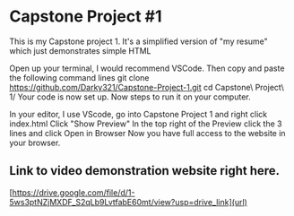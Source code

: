 # Capstone Project #1
This is my Capstone project 1. It's a simplified version of "my resume" which just demonstrates simple HTML

Open up your terminal, I would recommend VSCode. Then copy and paste the following command lines
git clone https://github.com/Darky321/Capstone-Project-1.git
cd Capstone\ Project\ 1/
Your code is now set up. Now steps to run it on your computer.

In your editor, I use VScode, go into Capstone Project 1 and right click index.html
Click "Show Preview"
In the top right of the Preview click the 3 lines and click Open in Browser Now you have full access to the website in your browser.

## Link to video demonstration website right here.
[https://drive.google.com/file/d/1-5ws3ptNZjMXDF_S2qLb9LvtfabE60mt/view?usp=drive_link](url)
